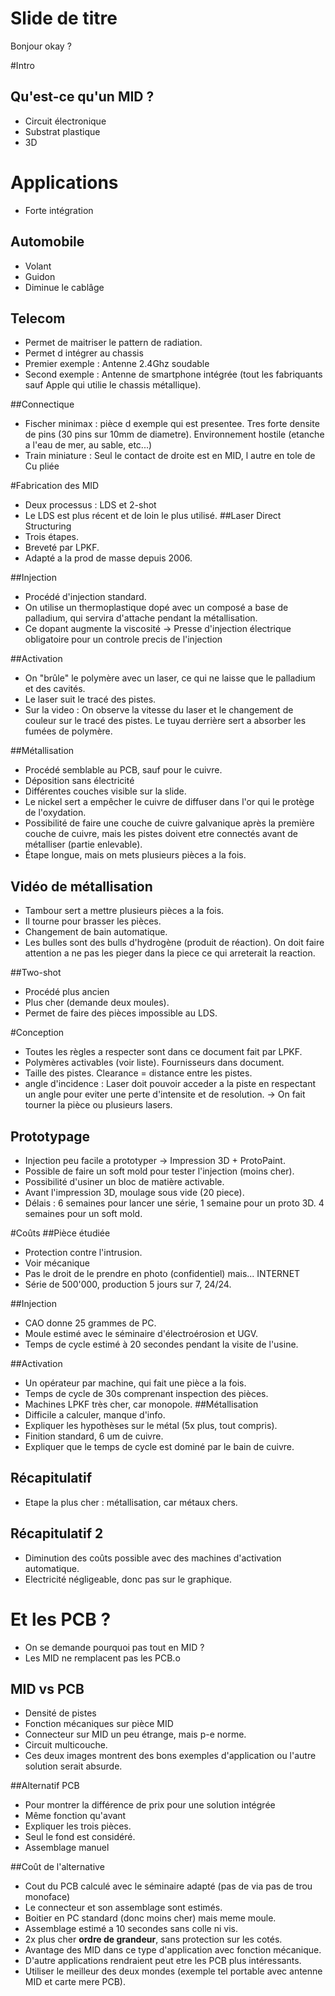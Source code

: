 # Slide de titre
Bonjour okay ?

#Intro
## Qu'est-ce qu'un MID ?
* Circuit électronique
* Substrat plastique
* 3D

# Applications
* Forte intégration

## Automobile
* Volant
* Guidon
* Diminue le cablâge

## Telecom
* Permet de maitriser le pattern de radiation.
* Permet d intégrer au chassis
* Premier exemple : Antenne 2.4Ghz soudable
* Second exemple : Antenne de smartphone intégrée (tout les fabriquants sauf Apple qui utilie le chassis métallique).

##Connectique
* Fischer minimax : pièce d exemple qui est presentee. Tres forte densite de pins (30 pins sur 10mm de diametre). Environnement hostile (etanche a l'eau de mer, au sable, etc...)
* Train miniature : Seul le contact de droite est en MID, l autre en tole de Cu pliée

#Fabrication des MID
* Deux processus : LDS et 2-shot
* Le LDS est plus récent et de loin le plus utilisé.
##Laser Direct Structuring
* Trois étapes.
* Breveté par LPKF.
* Adapté a la prod de masse depuis 2006.

##Injection
* Procédé d'injection standard.
* On utilise un thermoplastique dopé avec un composé a base de palladium, qui servira d'attache pendant la métallisation.
* Ce dopant augmente la viscosité -> Presse d'injection électrique obligatoire pour un controle precis de l'injection

##Activation
* On "brûle" le polymère avec un laser, ce qui ne laisse que le palladium et des cavités.
* Le laser suit le tracé des pistes.
* Sur la video : On observe la vitesse du laser et le changement de couleur sur le tracé des pistes. Le tuyau derrière sert a absorber les fumées de polymère.

##Métallisation
* Procédé semblable au PCB, sauf pour le cuivre.
* Déposition sans électricité
* Différentes couches visible sur la slide.
* Le nickel sert a empêcher le cuivre de diffuser dans l'or qui le protège de l'oxydation.
* Possibilité de faire une couche de cuivre galvanique après la première couche de cuivre, mais les pistes doivent etre connectés avant de métalliser (partie enlevable).
* Étape longue, mais on mets plusieurs pièces a la fois.

## Vidéo de métallisation
* Tambour sert a mettre plusieurs pièces a la fois.
* Il tourne pour brasser les pièces.
* Changement de bain automatique.
* Les bulles sont des bulls d'hydrogène (produit de réaction). On doit faire attention a ne pas les pieger dans la piece ce qui arreterait la reaction.

##Two-shot
* Procédé plus ancien
* Plus cher (demande deux moules).
* Permet de faire des pièces impossible au LDS.

#Conception
* Toutes les règles a respecter sont dans ce document fait par LPKF.
* Polymères activables (voir liste). Fournisseurs dans document.
* Taille des pistes. Clearance = distance entre les pistes.
* angle d'incidence : Laser doit pouvoir acceder a la piste en respectant un angle pour eviter une perte d'intensite et de resolution. -> On fait tourner la pièce ou plusieurs lasers.

## Prototypage
* Injection peu facile a prototyper -> Impression 3D + ProtoPaint.
* Possible de faire un soft mold pour tester l'injection (moins cher).
* Possibilité d'usiner un bloc de matière activable. 
* Avant l'impression 3D, moulage sous vide (20 piece).
* Délais : 6 semaines pour lancer une série, 1 semaine pour un proto 3D. 4 semaines pour un soft mold.

#Coûts
##Pièce étudiée
* Protection contre l'intrusion.
* Voir mécanique
* Pas le droit de le prendre en photo (confidentiel) mais... INTERNET
* Série de 500'000, production 5 jours sur 7, 24/24.

##Injection
* CAO donne 25 grammes de PC.
* Moule estimé avec le séminaire d'électroérosion et UGV.
* Temps de cycle estimé à 20 secondes pendant la visite de l'usine.

##Activation
* Un opérateur par machine, qui fait une pièce a la fois.
* Temps de cycle de 30s comprenant inspection des pièces.
* Machines LPKF très cher, car monopole.
##Métallisation
* Difficile a calculer, manque d'info.
* Expliquer les hypothèses sur le métal (5x plus, tout compris).
* Finition standard, 6 um de cuivre.
* Expliquer que le temps de cycle est dominé par le bain de cuivre.

## Récapitulatif
* Etape la plus cher : métallisation, car métaux chers.

## Récapitulatif 2
* Diminution des coûts possible avec des machines d'activation automatique.
* Electricité négligeable, donc pas sur le graphique.

# Et les PCB ?
* On se demande pourquoi pas tout en MID ?
* Les MID ne remplacent pas les PCB.o
## MID vs PCB
* Densité de pistes
* Fonction mécaniques sur pièce MID
* Connecteur sur MID un peu étrange, mais p-e norme.
* Circuit multicouche.
* Ces deux images montrent des bons exemples d'application ou l'autre solution serait absurde.

##Alternatif PCB
* Pour montrer la différence de prix pour une solution intégrée
* Même fonction qu'avant
* Expliquer les trois pièces.
* Seul le fond est considéré.
* Assemblage manuel

##Coût de l'alternative
* Cout du PCB calculé avec le séminaire adapté (pas de via pas de trou monoface)
* Le connecteur et son assemblage sont estimés.
* Boitier en PC standard (donc moins cher) mais meme moule.
* Assemblage estimé a 10 secondes sans colle ni vis.
* 2x plus cher **ordre de grandeur**, sans protection sur les cotés.
* Avantage des MID dans ce type d'application avec fonction mécanique.
* D'autre applications rendraient peut etre les PCB plus intéressants.
* Utiliser le meilleur des deux mondes (exemple tel portable avec antenne MID et carte mere PCB).
